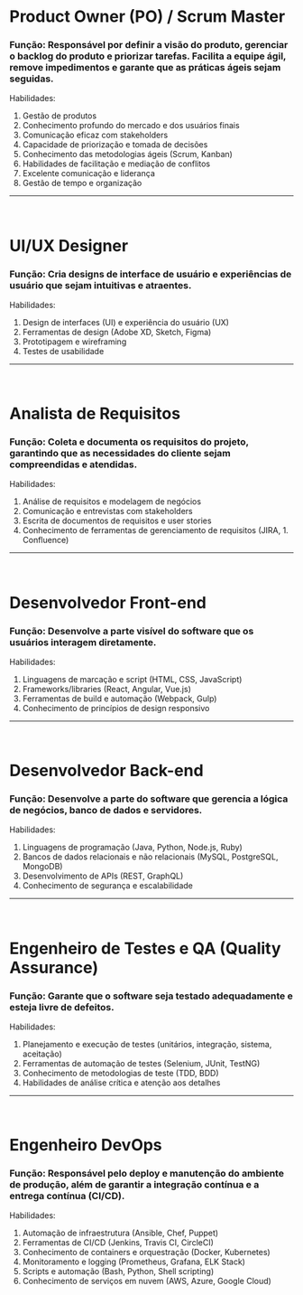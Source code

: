 # Product Owner (PO) / Scrum Master

### Função: Responsável por definir a visão do produto, gerenciar o backlog do produto e priorizar tarefas. Facilita a equipe ágil, remove impedimentos e garante que as práticas ágeis sejam seguidas.

Habilidades:
1. Gestão de produtos
2. Conhecimento profundo do mercado e dos usuários finais
3. Comunicação eficaz com stakeholders
4. Capacidade de priorização e tomada de decisões
5. Conhecimento das metodologias ágeis (Scrum, Kanban)
6. Habilidades de facilitação e mediação de conflitos
7. Excelente comunicação e liderança
8. Gestão de tempo e organização
---
<br>

# UI/UX Designer

### Função: Cria designs de interface de usuário e experiências de usuário que sejam intuitivas e atraentes.

Habilidades:
1. Design de interfaces (UI) e experiência do usuário (UX)
2. Ferramentas de design (Adobe XD, Sketch, Figma)
3. Prototipagem e wireframing
4. Testes de usabilidade 
---
<br>

# Analista de Requisitos

### Função: Coleta e documenta os requisitos do projeto, garantindo que as necessidades do cliente sejam compreendidas e atendidas.

Habilidades:
1. Análise de requisitos e modelagem de negócios
2. Comunicação e entrevistas com stakeholders
3. Escrita de documentos de requisitos e user stories
4. Conhecimento de ferramentas de gerenciamento de requisitos (JIRA, 1. Confluence)
---
<br>

# Desenvolvedor Front-end

### Função: Desenvolve a parte visível do software que os usuários interagem diretamente.

Habilidades:
1. Linguagens de marcação e script (HTML, CSS, JavaScript)
2. Frameworks/libraries (React, Angular, Vue.js)
3. Ferramentas de build e automação (Webpack, Gulp)
4. Conhecimento de princípios de design responsivo
---
<br>

# Desenvolvedor Back-end

### Função: Desenvolve a parte do software que gerencia a lógica de negócios, banco de dados e servidores.

Habilidades:
1. Linguagens de programação (Java, Python, Node.js, Ruby)
2. Bancos de dados relacionais e não relacionais (MySQL, PostgreSQL, MongoDB)
3. Desenvolvimento de APIs (REST, GraphQL)
4. Conhecimento de segurança e escalabilidade
---
<br>

# Engenheiro de Testes e QA (Quality Assurance)

### Função: Garante que o software seja testado adequadamente e esteja livre de defeitos.

Habilidades:
1. Planejamento e execução de testes (unitários, integração, sistema, aceitação)
2. Ferramentas de automação de testes (Selenium, JUnit, TestNG)
3. Conhecimento de metodologias de teste (TDD, BDD)
4. Habilidades de análise crítica e atenção aos detalhes
---
<br>

# Engenheiro DevOps

### Função: Responsável pelo deploy e manutenção do ambiente de produção, além de garantir a integração contínua e a entrega contínua (CI/CD).

Habilidades:
1. Automação de infraestrutura (Ansible, Chef, Puppet)
2. Ferramentas de CI/CD (Jenkins, Travis CI, CircleCI)
3. Conhecimento de containers e orquestração (Docker, Kubernetes)
4. Monitoramento e logging (Prometheus, Grafana, ELK Stack)
5. Scripts e automação (Bash, Python, Shell scripting)
6. Conhecimento de serviços em nuvem (AWS, Azure, Google Cloud)